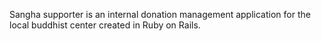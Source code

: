 Sangha supporter is an internal donation management application for the local buddhist center created in Ruby on Rails.